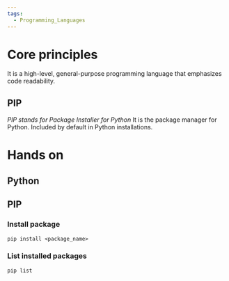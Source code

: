 ```yaml
---
tags:
  - Programming_Languages
---
```

# Core principles
It is a high-level, general-purpose programming language that emphasizes code readability.
## PIP
_PIP stands for Package Installer for Python_
It is the package manager for Python. Included by default in Python installations.

# Hands on
## Python
## PIP
### Install package
```shell
pip install <package_name>
```
### List installed packages
```shell
pip list
```